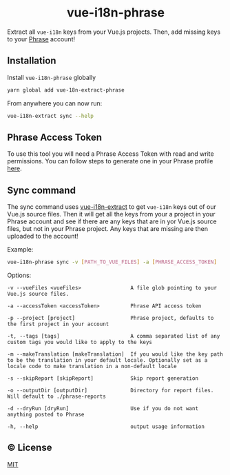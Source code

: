 <h1 align="center">vue-i18n-phrase</h1>

Extract all `vue-i18n` keys from your Vue.js projects. Then, add missing keys to your [Phrase](https://phraseapp.com/) account!


## Installation
Install `vue-i18n-phrase` globally
```sh
yarn global add vue-18n-extract-phrase
```

From anywhere you can now run:
```sh
vue-i18n-extract sync --help
```

## Phrase Access Token

To use this tool you will need a Phrase Access Token with read and write permissions. You can follow steps to generate one in your Phrase profile [here](https://phraseapp.com/settings/oauth_access_tokens).

## Sync command

The sync command uses [vue-i18n-extract](https://github.com/pixari/vue-i18n-extract) to get `vue-i18n` keys out of our Vue.js source files. Then it will get all the keys from your a project in your Phrase account and see if there are any keys that are in yor Vue.js source files, but not in your Phrase project. Any keys that are missing are then uploaded to the account!

Example:
```sh
vue-i18n-phrase sync -v [PATH_TO_VUE_FILES] -a [PHRASE_ACCESS_TOKEN]
```

Options:
```
-v --vueFiles <vueFiles>                A file glob pointing to your Vue.js source files.

-a --accessToken <accessToken>          Phrase API access token

-p --project [project]                  Phrase project, defaults to the first project in your account

-t, --tags [tags]                       A comma separated list of any custom tags you would like to apply to the keys

-m --makeTranslation [makeTranslation]  If you would like the key path to be the translation in your default locale. Optionally set as a locale code to make translation in a non-default locale

-s --skipReport [skipReport]            Skip report generation

-o --outputDir [outputDir]              Directory for report files. Will default to ./phrase-reports

-d --dryRun [dryRun]                    Use if you do not want anything posted to Phrase

-h, --help                              output usage information
```

## :copyright: License

[MIT](http://opensource.org/licenses/MIT)
